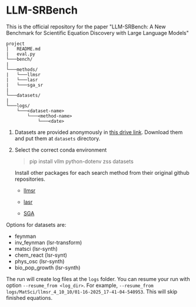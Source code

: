 # LLM-SRBench

This is the official repository for the paper "LLM-SRBench: A New Benchmark for Scientific Equation Discovery with Large Language Models"


```
project
│   README.md
|   eval.py
└───bench/
|
└───methods/
|   └───llmsr
|   └───lasr
|   └───sga_sr
|
└───datasets/
|
└───logs/
    └───<dataset-name>
        └───<method-name>
            └───<date>

```


1. Datasets are provided anonymously in [this drive link](https://drive.google.com/drive/folders/1TVhvzfR8eVD0bDpVmNcaHa_9hkgX0av3). Download them and put them at `datasets` directory.


2. Select the correct conda environment
    > pip install vllm python-dotenv zss datasets
    
    Install other packages for each search method from their original github repositories.

    - [llmsr](https://drive.google.com/drive/folders/1TVhvzfR8eVD0bDpVmNcaHa_9hkgX0av3)

    - [lasr](https://github.com/trishullab/LibraryAugmentedSymbolicRegression.jl)

    - [SGA](https://github.com/PingchuanMa/SGA)

    
Options for datasets are:
* feynman
* inv_feynman (lsr-transform)
* matsci (lsr-synth)
* chem_react (lsr-synt)
* phys_osc (lsr-synth)
* bio_pop_growth (lsr-synth)

The run will create log files at the `logs` folder. You can resume your run with option `--resume_from <log_dir>`. For example, 
`--resume_from logs/MatSci/llmsr_4_10_10/01-16-2025_17-41-04-540953`. This will skip finished equations.